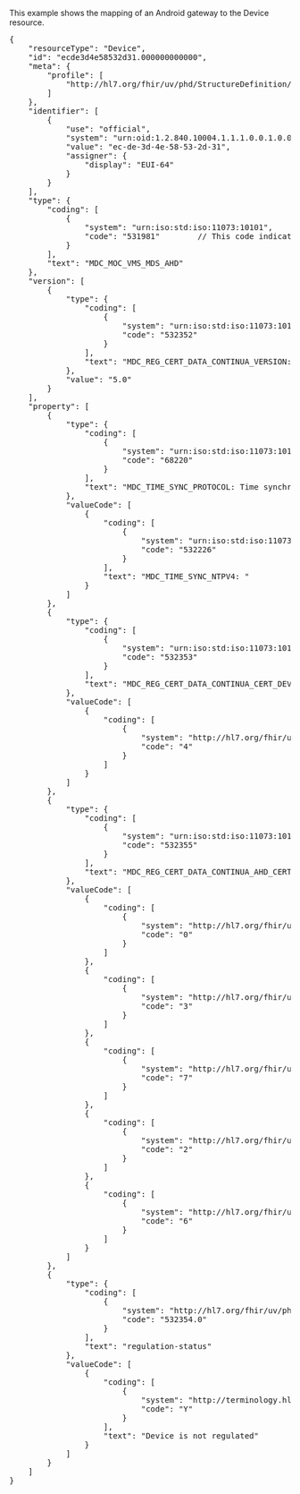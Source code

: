 This example shows the mapping of an Android gateway to the Device resource.

<pre>
{
	"resourceType": "Device",
	"id": "ecde3d4e58532d31.000000000000",
	"meta": {
		"profile": [
			"http://hl7.org/fhir/uv/phd/StructureDefinition/PhgDevice"
		]
	},
	"identifier": [
		{
			"use": "official",
			"system": "urn:oid:1.2.840.10004.1.1.1.0.0.1.0.0.1.2680",
			"value": "ec-de-3d-4e-58-53-2d-31",
			"assigner": {
				"display": "EUI-64"
			}
		}
	],
	"type": {
		"coding": [
			{
				"system": "urn:iso:std:iso:11073:10101",
				"code": "531981"		// This code indicates that it is a Continua gateway
			}
		],
		"text": "MDC_MOC_VMS_MDS_AHD"
	},
	"version": [
		{
			"type": {
				"coding": [
					{
						"system": "urn:iso:std:iso:11073:10101",
						"code": "532352"
					}
				],
				"text": "MDC_REG_CERT_DATA_CONTINUA_VERSION: Continua version"
			},
			"value": "5.0"
		}
	],
	"property": [
		{
			"type": {
				"coding": [
					{
						"system": "urn:iso:std:iso:11073:10101",
						"code": "68220"
					}
				],
				"text": "MDC_TIME_SYNC_PROTOCOL: Time synchronization protocol"
			},
			"valueCode": [
				{
					"coding": [
						{
							"system": "urn:iso:std:iso:11073:10101",
							"code": "532226"
						}
					],
					"text": "MDC_TIME_SYNC_NTPV4: "
				}
			]
		},
		{
			"type": {
				"coding": [
					{
						"system": "urn:iso:std:iso:11073:10101",
						"code": "532353"
					}
				],
				"text": "MDC_REG_CERT_DATA_CONTINUA_CERT_DEV_LIST: certified device list as transport-specialization combo"
			},
			"valueCode": [
				{
					"coding": [
						{
							"system": "http://hl7.org/fhir/uv/phd/CodeSystem/ContinuaPAN",
							"code": "4"
						}
					]
				}
			]
		},
		{
			"type": {
				"coding": [
					{
						"system": "urn:iso:std:iso:11073:10101",
						"code": "532355"
					}
				],
				"text": "MDC_REG_CERT_DATA_CONTINUA_AHD_CERT_LIST: certified Upload classes"
			},
			"valueCode": [
				{
					"coding": [
						{
							"system": "http://hl7.org/fhir/uv/phd/CodeSystem/ContinuaHFS",
							"code": "0"
						}
					]
				},
				{
					"coding": [
						{
							"system": "http://hl7.org/fhir/uv/phd/CodeSystem/ContinuaHFS",
							"code": "3"
						}
					]
				},
				{
					"coding": [
						{
							"system": "http://hl7.org/fhir/uv/phd/CodeSystem/ContinuaHFS",
							"code": "7"
						}
					]
				},
				{
					"coding": [
						{
							"system": "http://hl7.org/fhir/uv/phd/CodeSystem/ContinuaHFS",
							"code": "2"
						}
					]
				},
				{
					"coding": [
						{
							"system": "http://hl7.org/fhir/uv/phd/CodeSystem/ContinuaHFS",
							"code": "6"
						}
					]
				}
			]
		},
		{
			"type": {
				"coding": [
					{
						"system": "http://hl7.org/fhir/uv/phd/CodeSystem/ASN1ToHL7",
						"code": "532354.0"
					}
				],
				"text": "regulation-status"
			},
			"valueCode": [
				{
					"coding": [
						{
							"system": "http://terminology.hl7.org/CodeSystem/v2-0136",
							"code": "Y"
						}
					],
					"text": "Device is not regulated"
				}
			]
		}
	]
}
</pre>